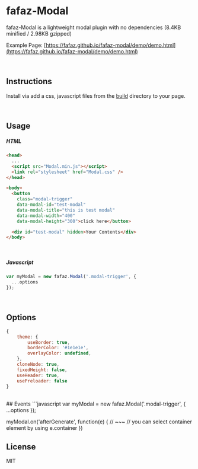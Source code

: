 # fafaz-Modal
fafaz-Modal is a lightweight modal plugin with no dependencies (8.4KB minified / 2.98KB gzipped)

Example Page: [https://fafaz.github.io/fafaz-modal/demo/demo.html](https://fafaz.github.io/fafaz-modal/demo/demo.html)


</br>

## Instructions

Install via add a css, javascript files from the [build](build) directory to your page.


<br/>

## Usage


##### HTML

```html
<head>
  ...
  <script src="Modal.min.js"></script>
  <link rel="stylesheet" href="Modal.css" />
</head>

<body>
  <button
    class="modal-trigger"
    data-modal-id="test-modal"
    data-modal-title="this is test modal"
    data-modal-width="400"
    data-modal-height="300">click here</button>

  <div id="test-modal" hidden>Your Contents</div>
</body>
```


</br>

##### Javascript

```javascript
var myModal = new fafaz.Modal('.modal-trigger', {
  ...options
});
```


<br/>

## Options
```javascript
{
    theme: {
        useBorder: true,
        borderColor: '#1e1e1e',
        overlayColor: undefined,
    },
    cloneNode: true,
    fixedHeight: false,
    useHeader: true,
    usePreloader: false
}
```


<br/>
## Events
```javascript
var myModal = new fafaz.Modal('.modal-trigger', {
    ...options
});

myModal.on('afterGenerate', function(e) {
  // ~~~
  // you can select container element by using e.container
})

## License

MIT
